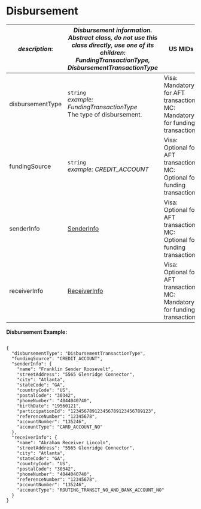 
# Disbursement

| *description*:   | *Disbursement information. Abstract class, do not use this class directly, use one of its children: FundingTransactionType, DisbursementTransactionType*|US MIDs|Non-US MIDs|
|----|----|----|----|
| disbursementType |    ``` string ```  <br/>  *example: FundingTransactionType*  <br/> The type of disbursement.|Visa: Mandatory for AFT transactions<br/>MC: Mandatory for funding transactions|Visa: Mandatory for AFT transactions<br/>MC: Mandatory for funding transactions|
| fundingSource |    ``` string ```  <br/>  *example: CREDIT_ACCOUNT*|Visa: Optional for AFT transactions <br/>MC: Optional for funding transactions|Visa: Optional for AFT transactions <br/>MC: Optional for funding transactions|
| senderInfo | [SenderInfo](?path=docs/schemas-md/SenderInfo.md)|Visa: Optional for AFT transactions <br/>MC: Optional for funding transactions|Visa: Mandatory for AFT transactions<br/>MC: Optional for funding transactions|
| receiverInfo | [ReceiverInfo](?path=docs/schemas-md/ReceiverInfo.md)|Visa: Optional for AFT transactions <br/>MC: Mandatory for funding transactions|Visa: Mandatory for AFT transactions<br/>MC: Mandatory for funding transactions|

**Disbursement Example:**

```{r}

{
  "disbursementType": "DisbursementTransactionType",
  "fundingSource": "CREDIT_ACCOUNT",
  "senderInfo": {
    "name": "Franklin Sender Roosevelt",
    "streetAddress": "5565 Glenridge Connector",
    "city": "Atlanta",
    "stateCode": "GA",
    "countryCode": "US",
    "postalCode": "30342",
    "phoneNumber": "4044040740",
    "birthDate": "19560121",
    "participationId": "123456789123456789123456789123",
    "referenceNumber": "12345678",
    "accountNumber": "135246",
    "accountType": "CARD_ACCOUNT_NO"
  },
  "receiverInfo": {
    "name": "Abraham Receiver Lincoln",
    "streetAddress": "5565 Glenridge Connector",
    "city": "Atlanta",
    "stateCode": "GA",
    "countryCode": "US",
    "postalCode": "30342",
    "phoneNumber": "4044040740",
    "referenceNumber": "12345678",
    "accountNumber": "135246",
    "accountType": "ROUTING_TRANSIT_NO_AND_BANK_ACCOUNT_NO"
  }
}
``` 

